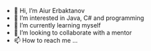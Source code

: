 - 👋 Hi, I’m Aiur Erbaktanov
- 👀 I’m interested in Java, C# and programming
- 🌱 I’m currently learning myself
- 💞️ I’m looking to collaborate with a mentor
- 📫 How to reach me ...

<!---
AiurErb/AiurErb is a ✨ special ✨ repository because its `README.md` (this file) appears on your GitHub profile.
You can click the Preview link to take a look at your changes.
--->
